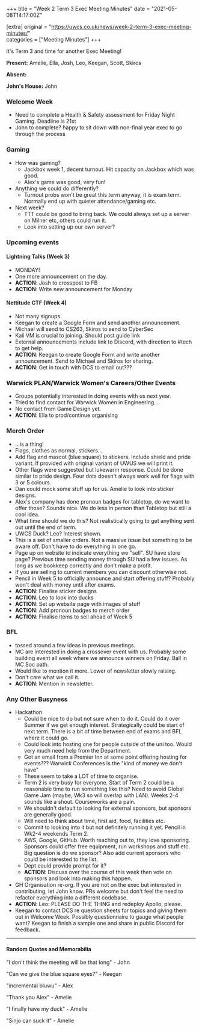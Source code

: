 +++
title = "Week 2 Term 3 Exec Meeting Minutes"
date = "2021-05-08T14:17:00Z"

[extra]
original = "https://uwcs.co.uk/news/week-2-term-3-exec-meeting-minutes/"    
categories = ["Meeting Minutes"]
+++

<p>It&#x27;s Term 3 and time for another Exec Meeting!</p>

<!-- more -->

**Present:** Amelie, Ella, Josh, Leo, Keegan, Scott, Skiros

**Absent:**

**John's House:** John

### Welcome Week

  - Need to complete a Health & Safety assessment for Friday Night Gaming. Deadline is 21st
  - John to complete? happy to sit down with non-final year exec to go through the process

### Gaming

  - How was gaming?
      - Jackbox week 1, decent turnout. Hit capacity on Jackbox which was good.
      - Alex's game was good, very fun\!
  - Anything we could do differently?
      - Turnout probs won't be great this term anyway, it is exam term. Normally end up with quieter attendance/gaming etc.
  - Next week?
      - TTT could be good to bring back. We could always set up a server on Milner etc, others could run it.
      - Look into setting up our own server?

### Upcoming events

#### Lightning Talks (Week 3)

  - MONDAY\!
  - One more announcement on the day.
  - **ACTION**: Josh to crosspost to FB
  - **ACTION**: Write new announcement for Monday

#### Nettitude CTF (Week 4)

  - Not many signups.
  - Keegan to create a Google Form and send another announcement.
  - Michael will send to CS263, Skiros to send to CyberSec
  - Kali VM is crucial to joining. Should post guide link
  - External announcements include link to Discord, with direction to \#tech to get help.
  - **ACTION**: Keegan to create Google Form and write another announcement. Send to Michael and Skiros for sharing.
  - **ACTION**: Get in touch with DCS to email out???

### Warwick PLAN/Warwick Women's Careers/Other Events

  - Groups potentially interested in doing events with us next year.
  - Tried to find contact for Warwick Women in Engineering....
  - No contact from Game Design yet.
  - **ACTION**: Ella to prod/continue organising

### Merch Order

  - ...is a thing\!
  - Flags, clothes as normal, stickers...
  - Add flag and mascot (blue square) to stickers. Include shield and pride variant. If provided with original variant of UWUS we will print it.
  - Other flags were suggested but lukewarm response. Could be done similar to pride design. Four dots doesn't always work well for flags with 3 or 5 colours.
  - Dan could mock some stuff up for us. Amelie to look into sticker designs.
  - Alex's company has done pronoun badges for tabletop, do we want to offer those? Sounds nice. We do less in person than Tabletop but still a cool idea.
  - What time should we do this? Not realistically going to get anything sent out until the end of term.
  - UWCS Duck? Leo? Interest shown.
  - This is a set of smaller orders. Not a massive issue but something to be aware off. Don't have to do everything in one go.
  - Page up on website to indicate everything we "sell". SU have store page? Previous time sending money through SU had a few issues. As long as we bookkeep correctly and don't make a profit.
  - If you are selling to current members you can discount otherwise not.
  - Pencil in Week 5 to officially announce and start offering stuff? Probably won't deal with money until after exams.
  - **ACTION**: Finalise sticker designs
  - **ACTION**: Leo to look into ducks
  - **ACTION**: Set up website page with images of stuff
  - **ACTION**: Add pronoun badges to merch order
  - **ACTION**: Finalise items to sell ahead of Week 5

### BFL

  - tossed around a few ideas in previous meetings.
  - MC are interested in doing a crossover event with us. Probably some building event all week where we announce winners on Friday. Ball in MC Soc path.
  - Would like to mention it more. Lower of newsletter slowly raising.
  - Don't care what we call it.
  - **ACTION**: Mention in newsletter.

### Any Other Busyness

  - Hackathon
      - Could be nice to do but not sure when to do it. Could do it over Summer if we get enough interest. Strategically could be start of next term. There is a bit of time between end of exams and BFL where it could go.
      - Could look into hosting one for people outside of the uni too. Would very much need help from the Department.
      - Got an email from a Premier Inn at some point offering hosting for events??? Warwick Conferences is the "kind of money we don't have"
      - These seem to take a LOT of time to organise.
      - Term 2 is very busy for everyone. Start of Term 2 could be a reasonable time to run something like this? Need to avoid Global Game Jam (maybe, Wk3 so will overlap with LAN). Weeks 2-4 sounds like a shout. Courseworks are a pain.
      - We shouldn't default to looking for external sponsors, but sponsors are generally good.
      - Will need to think about time, first aid, food, facilities etc.
      - Commit to looking into it but not definitely running it yet. Pencil in Wk2-4 weekends Term 2.
      - AWS, Google, GitHub. Worth reaching out to, they love sponsoring. Sponsors could offer free equipment, run workshops and stuff etc. Big question is do we sponsor? Also add current sponsors who could be interested to the list.
      - Dept could provide prompt for it?
      - **ACTION**: Discuss over the course of this week then vote on sponsors and look into making this happen.
  - GH Organisation re-org. If you are not on the exec but interested in contributing, let John know. PRs welcome but don't feel the need to refactor everything into a different codebase.
  - **ACTION**: Leo: PLEASE DO THE THING and redeploy Apollo, please.
  - Keegan to contact DCS re question sheets for topics and giving them out in Welcome Week. Possibly questionnaire to gauge what people want? Keegan to finish a sample one and share in public Discord for feedback.



***

#### Random Quotes and Memorabilia

"I don't think the meeting will be that long" - John

"Can we give the blue square eyes?" - Keegan

"incremental bluwu" - Alex

"Thank you Alex" - Amelie

"I finally have my duck" - Amelie

"Sinjo can suck it" - Amelie

